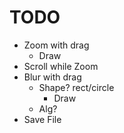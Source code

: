 
# TODO

- Zoom with drag
  - Draw
- Scroll while Zoom
- Blur with drag
  - Shape? rect/circle
    - Draw
  - Alg?
- Save File
